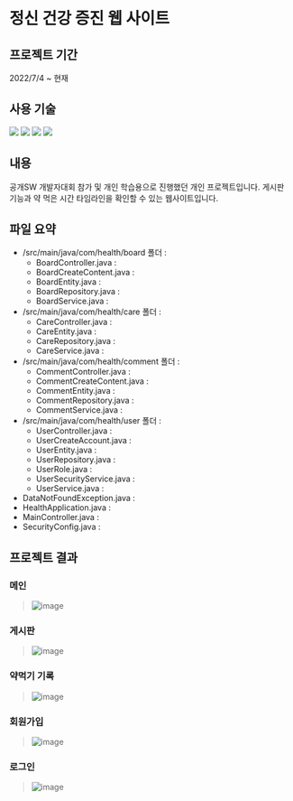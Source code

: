 # 정신 건강 증진 웹 사이트

## 프로젝트 기간
2022/7/4 ~ 현재

## 사용 기술
<img src="https://img.shields.io/badge/JAVA-007396?style=flat-square&logo=java&logoColor=white"/> <img src="https://img.shields.io/badge/Spring Tool Suite-6DB33F?style=flat-square&logo=Spring&logoColor=white"/> <img src="https://img.shields.io/badge/Spring Boot-6DB33F?style=flat-square&logo=Spring Boot&logoColor=white"/> <img src="https://img.shields.io/badge/MySQL-4479A1?style=flat-square&logo=MySQL&logoColor=white"/>

## 내용
공개SW 개발자대회 참가 및 개인 학습용으로 진행했던 개인 프로젝트입니다. 게시판 기능과 약 먹은 시간 타임라인을 확인할 수 있는 웹사이트입니다.

## 파일 요약
* /src/main/java/com/health/board 폴더 :
  * BoardController.java :
  * BoardCreateContent.java :
  * BoardEntity.java :
  * BoardRepository.java :
  * BoardService.java :
* /src/main/java/com/health/care 폴더 :
  * CareController.java :
  * CareEntity.java :
  * CareRepository.java :
  * CareService.java :
* /src/main/java/com/health/comment 폴더 :
  * CommentController.java :
  * CommentCreateContent.java :
  * CommentEntity.java :
  * CommentRepository.java :
  * CommentService.java :
* /src/main/java/com/health/user 폴더 :
  * UserController.java :
  * UserCreateAccount.java :
  * UserEntity.java :
  * UserRepository.java :
  * UserRole.java :
  * UserSecurityService.java :
  * UserService.java :
* DataNotFoundException.java :
* HealthApplication.java :
* MainController.java :
* SecurityConfig.java :

## 프로젝트 결과 

### 메인
> ![image](https://user-images.githubusercontent.com/64400731/199389082-61c356a0-87b2-4328-b2eb-859b106997d0.png)

### 게시판
> ![image](https://user-images.githubusercontent.com/64400731/199389387-15b281b3-b5ad-4011-a502-7cb86a47c9b8.png)

### 약먹기 기록
> ![image](https://user-images.githubusercontent.com/64400731/199389636-04388ba8-53d3-4f7d-b204-37bb86a88a77.png)

### 회원가입
> ![image](https://user-images.githubusercontent.com/64400731/199389926-5d9602a1-658e-41d6-a2e3-36315a68aac6.png)

### 로그인
> ![image](https://user-images.githubusercontent.com/64400731/199389780-7058ee68-a9cd-4019-9f0e-9d9703d79355.png)
